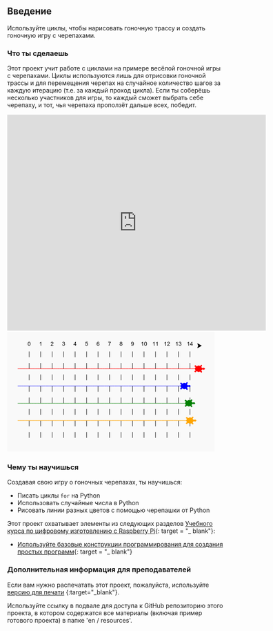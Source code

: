## Введение

Используйте циклы, чтобы нарисовать гоночную трассу и создать гоночную игру с черепахами.

### Что ты сделаешь

Этот проект учит работе с циклами на примере весёлой гоночной игры с черепахами. Циклы используются лишь для отрисовки гоночной трассы и для перемещения черепах на случайное количество шагов за каждую итерацию (т.е. за каждый проход цикла). Если ты соберёшь несколько участников для игры, то каждый сможет выбрать себе черепаху, и тот, чья черепаха проползёт дальше всех, победит.

<div class="trinket">
  <iframe src="https://trinket.io/embed/python/9339862606?outputOnly=true&start=result" width="600" height="500" frameborder="0" marginwidth="0" marginheight="0" allowfullscreen>
  </iframe>
  <img src="images/race-finished.png">
</div>

### Чему ты научишься

Создавая свою игру о гоночных черепахах, ты научишься:

+ Писать циклы `for` на Python
+ Использовать случайные числа в Python
+ Рисовать линии разных цветов с помощью черепашки от Python

Этот проект охватывает элементы из следующих разделов [Учебного курса по цифровому изготовлению с Raspberry Pi](http://rpf.io/curriculum){: target = "_ blank"}:

+ [Используйте базовые конструкции программирования для создания простых программ](https://www.raspberrypi.org/curriculum/programming/creator/){: target = "_ blank"}

### Дополнительная информация для преподавателей

Если вам нужно распечатать этот проект, пожалуйста, используйте [ версию для печати](https://projects.raspberrypi.org/en/projects/turtle-race/print) {:target="_blank"}.

Используйте ссылку в подвале для доступа к GitHub репозиторию этого проекта, в котором содержатся все материалы (включая пример готового проекта) в папке 'en / resources'.